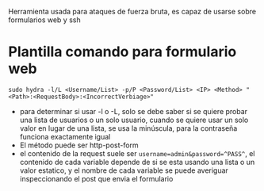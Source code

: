 Herramienta usada para ataques de fuerza bruta, es capaz de usarse sobre formularios web y ssh
# Plantilla comando para formulario web
`sudo hydra -l/L <Username/List> -p/P <Password/List> <IP> <Method> "<Path>:<RequestBody>:<IncorrectVerbiage>"`
- para determinar si usar -l o -L, solo se debe saber si se quiere probar una lista de usuarios o un solo usuario, cuando se quiere usar un solo valor en lugar de una lista, se usa la minúscula, para la contraseña funciona exactamente igual
- El método puede ser http-post-form
- el contenido de la request suele ser `username=admin&password=^PASS^`, el contenido de cada variable depende de si se esta usando una lista o un valor estatico, y el nombre de cada variable se puede averiguar inspeccionando el post que envia el formulario